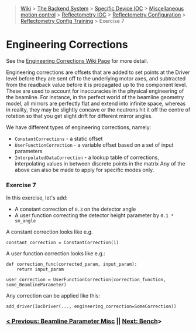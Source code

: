 > [Wiki](Home) > [The Backend System](The-Backend-System) > [Specific Device IOC](Specific-Device-IOC) > [Miscellaneous motion control](Miscellaneous-Motion-Control) > [Reflectometry IOC](Reflectometry-IOC) > [Reflectometry Configuration](Reflectometry-Configuration) > [Reflectometry Config Training](https://github.com/ISISComputingGroup/ibex_developers_manual/wiki/Reflectometry-Config-Training-%E2%80%90-Overview-&-Setup) > Exercise 7

# Engineering Corrections

See the [Engineering Corrections Wiki Page](https://github.com/ISISComputingGroup/ibex_developers_manual/wiki/Reflectometry-Composite-Driving-Layer#engineering-offset) for more detail.

Engineering corrections are offsets that are added to set points at the Driver level before they are sent off to the underlying motor axes, and subtracted from the readback value before it is propagated up to the component level. These are used to account for inaccuracies in the physical engineering of the beamline. For instance, in the perfect world of the beamline geometry model, all mirrors are perfectly flat and extend into infinite space, whereas in reality, they may be slightly concave or the neutrons hit it off the centre of rotation so that you get slight drift for different mirror angles.

We have different types of engineering corrections, namely:
- `ConstantCorrections` - a static offset
- `UserFunctionCorrection` - a variable offset based on a set of input parameters
- `InterpolatedDataCorrection` - a lookup table of corrections, interpolating values in between discrete points in the matrix
Any of the above can also be made to apply for specific modes only.

### Exercise 7

In this exercise, let's add:
- A constant correction of `0.3` on the detector angle
- A user function correcting the detector height parameter by `0.1 * sm_angle`

A constant correction looks like e.g.
```
constant_correction = ConstantCorrection(1)
```

A user function correction looks like e.g.:
```
def correction_func(corrected_param, input_param):
    return input_param

user_correction = UserFunctionCorrection(correction_function, some_BeamlineParameter)
```

Any correction can be applied like this:
```
add_driver(IocDriver(..., engineering_correction=SomeCorrection))
```


### [< Previous: Beamline Parameter Misc](https://github.com/ISISComputingGroup/ibex_developers_manual/wiki/Reflectometry-Config-Training-%E2%80%90-Exercise-6) || [Next: Bench](https://github.com/ISISComputingGroup/ibex_developers_manual/wiki/Reflectometry-Config-Training-%E2%80%90-Exercise-8)>